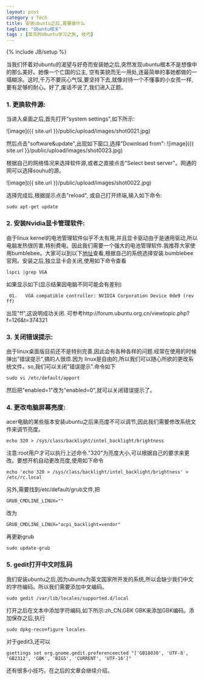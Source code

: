 ```yaml
---
layout: post
category : Tech
title: 安装ubuntu之后,需要做什么
tagline: "Ubuntu相关"
tags : [菜鸟的Ubuntu学习之旅, 技巧]
---
```

{% include JB/setup %}




当我们怀着对ubuntu的渴望与好奇而安装她之后,突然发现ubuntu根本不是想像中的那么美好。她像一个亡国的公主, 空有美貌而无一用处,连最简单的事她都做的一塌糊涂。这时,千万不要灰心气馁,要坚持下去,就像对待一个不懂事的小女孩一样,要有足够的耐心。好了,废话不说了,我们进入正题。
### 1. 更换软件源:

当进入桌面之后,首先打开"system settings",如下所示:

![image]({{ site.url }}/public/upload/images/shot0021.jpg)

然后点击"software&update",出现如下窗口,选择"Download from":
![image]({{ site.url }}/public/upload/images/shot0023.jpg)

根据自己的网络情况来选择软件源,或者之直接点击"Select best server"。网通的网可以选择souhu的源。

![image]({{ site.url }}/public/upload/images/shot0022.jpg)

选择完成后,根据提示点击"reload",
或自己打开终端,输入如下命令:

	sudo apt-get update

### 2. 安装Nvidia显卡管理软件:

由于linux kernel的电池管理软件似乎不太有用,并且显卡驱动由于是通用驱动,所以电脑发热很厉害,特别费电。因此我们需要一个强大的电池管理软件.我推荐大家使用bumblebee。大家可以到以下[地址](http://bumblebee-project.org/)查看,根据自己的系统选择安装.bumblebee官网。安装之后,独立显卡会关闭,使用如下命令查看

	lspci |grep VGA

如果显示如下(显示结果因电脑不同可能会有差别)

	￼01. ￼ VGA compatible controller: NVIDIA Corporation Device 0de9 (rev ff)

出现"ff",这说明成功关闭. 可参考http://forum.ubuntu.org.cn/viewtopic.php?f=126&t=374321

### 3. 关闭错误提示:

由于linux桌面版目前还不是特别完善,因此会有各种各样的问题.经常在使用的时候弹出"错误提示",搞的人很烦.因为
linux是自由的,所以我们可以随心所欲的更改系统文件。so,我们可以关闭"错误提示".命令如下

	sudo vi /etc/default/apport

然后把"enabled=1"改为"enabled=0",就可以关闭错误提示了。

### 4. 更改电脑屏幕亮度:

acer电脑的某些版本安装ubuntu之后来亮度不可以调节,因此我们需要修改系统文件来调节亮度。

	echo 320 > /sys/class/backlight/intel_backlight/brightness

注意:root用户才可以执行上述命令."320"为亮度大小,可以根据自己的要求来更改。要想开机自动更改亮度,使用如下命令

	echo 'echo 320 > /sys/class/backlight/intel_backlight/brightness' > /etc/rc.local
另外,需要找到/etc/default/grub文件,把

	GRUB_CMDLINE_LINUX=""

改为

	GRUB_CMDLINE_LINUX="acpi_backlight=vendor"

再更新grub

	sudo update-grub

### 5. gedit打开中文时乱码

我们安装ubuntu之后,因为ubuntu为英文国家所开发的系统,所以会缺少我们中文的字符编码。所以我们需要添加中文编码。

	sudo gedit /var/lib/locales/supported.d/local

打开之后在文本中添加字符编码,如下所示:zh_CN.GBK GBK来添加GBK编码。添加保存之后,执行

	sudo dpkg-reconfigure locales

对于gedit3,还可以

	gsettings set org.gnome.gedit.preferenceected "['GB18030', 'UTF-8', 'GB2312', 'GBK', 'BIG5', 'CURRENT', 'UTF-16']"

还有很多小技巧，在之后的文章会继续介绍。
